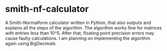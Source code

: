 # smith-nf-calculator
A Smith-Normalform calculator written in Python, that also outputs and explains all the steps of the algorithm. The algorithm works fine for matrices with entries less than 10^5. After that, floating point precision errors may cause faulty calculations. I am planning on implementing the algorithm again using BigDecimals
